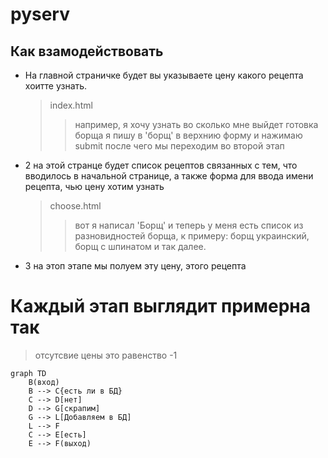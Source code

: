 # pyserv

Как взамодействовать
-----------
- На главной страничке будет вы указываете цену какого рецепта хоитте узнать.

  > index.html
  > > например, я хочу узнать во сколько мне выйдет готовка борща я пишу в 'борщ' в
  > > верхнию форму и нажимаю submit после чего мы переходим во второй этап
- 2 на этой странце будет список рецептов связанных с тем, что вводилось в начальной странице, а также
  форма для ввода имени рецепта, чью цену хотим узнать
    > choose.html
    > > вот я написал 'Борщ' и теперь у меня есть список из разновидностей борща, к примеру: борщ украинский, борщ с шпинатом
    > >  и так далее.
- 3 на этоп этапе мы полуем эту цену, этого рецепта

# Каждый этап выглядит примерна так
> отсутсвие цены это равенство -1
```mermaid
graph TD
    B(вход)
    B --> C{есть ли в БД}
    C --> D[нет]
    D --> G[скрапим]
    G --> L[Добавляем в БД]
    L --> F
    C --> E[есть]
    E --> F(выход)
```